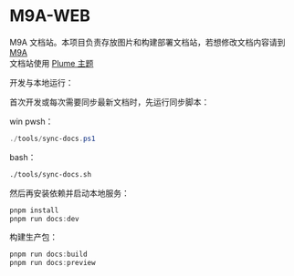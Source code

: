 # M9A-WEB

M9A 文档站。本项目负责存放图片和构建部署文档站，若想修改文档内容请到 [M9A](https://github.com/MAA1999/M9A/docs)  
文档站使用 [Plume 主题](https://theme-plume.vuejs.press/guide/intro/)

开发与本地运行：

首次开发或每次需要同步最新文档时，先运行同步脚本：

win pwsh：

```powershell
./tools/sync-docs.ps1
```

bash：

```bash
./tools/sync-docs.sh
```

然后再安装依赖并启动本地服务：

```powershell
pnpm install
pnpm run docs:dev
```

构建生产包：

```powershell
pnpm run docs:build
pnpm run docs:preview
```

